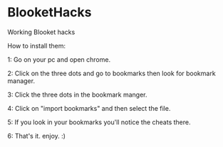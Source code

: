 # BlooketHacks
Working Blooket hacks

How to install them:

1: Go on your pc and open chrome.

2: Click on the three dots and go to bookmarks then look for bookmark manager.

3: Click the three dots in the bookmark manger.

4: Click on "import bookmarks" and then select the file.

5: If you look in your bookmarks you'll notice the cheats there.

6: That's it. enjoy. :)
